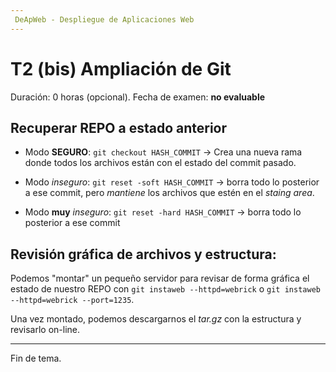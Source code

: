 ```yaml
---
 DeApWeb - Despliegue de Aplicaciones Web
---
```


# T2 (bis) Ampliación de Git

Duración: 0 horas (opcional).
Fecha de examen: **no evaluable**

## Recuperar REPO a estado anterior
- Modo **SEGURO**: `git checkout HASH_COMMIT` -> Crea una nueva rama donde todos los archivos están con el estado del commit pasado.

- Modo *inseguro*: `git reset -soft HASH_COMMIT` -> borra todo lo posterior a ese commit, pero *mantiene* los archivos que estén en el *staing area*.
- Modo **muy** *inseguro*: `git reset -hard HASH_COMMIT` -> borra todo lo posterior a ese commit

## Revisión gráfica de archivos y estructura:
Podemos "montar" un pequeño servidor para revisar de forma gráfica el estado de nuestro REPO con `git instaweb --httpd=webrick` o `git instaweb --httpd=webrick --port=1235`.

Una vez montado, podemos descargarnos el *tar.gz* con la estructura y revisarlo on-line.


---
Fin de tema.
